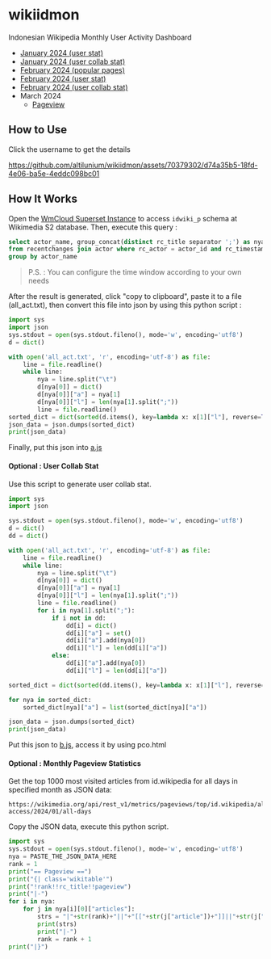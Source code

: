 # wikiidmon
Indonesian Wikipedia Monthly User Activity Dashboard

* [January 2024 (user stat)](https://altilunium.github.io/wikiidmon/jan24/)
* [January 2024 (user collab stat)](https://altilunium.github.io/wikiidmon/jan24/pco.html)
* [February 2024 (popular pages)](https://github.com/altilunium/wikiidmon/blob/main/2024/feb.txt)
* [February 2024 (user stat)](https://altilunium.github.io/wikiidmon/2024/feb/)
* [February 2024 (user collab stat)](https://altilunium.github.io/wikiidmon/2024/feb/pco.html)
* March 2024
  * [Pageview](https://github.com/altilunium/wikiidmon/blob/main/2024/mar/pageview.txt)

## How to Use
Click the username to get the details

https://github.com/altilunium/wikiidmon/assets/70379302/d74a35b5-18fd-4e06-ba5e-4eddc098bc01

## How It Works

Open the [WmCloud Superset Instance](https://superset.wmcloud.org/) to access `idwiki_p` schema at Wikimedia S2 database. Then, execute this query :

~~~sql
select actor_name, group_concat(distinct rc_title separator ';') as nya
from recentchanges join actor where rc_actor = actor_id and rc_timestamp >= 20240101000000 and rc_timestamp <= 20240201000000
group by actor_name 
~~~

> P.S. : You can configure the time window according to your own needs

After the result is generated, click "copy to clipboard", paste it to a file (all_act.txt), then convert this file into json by using this python script : 

~~~python
import sys
import json
sys.stdout = open(sys.stdout.fileno(), mode='w', encoding='utf8')
d = dict()

with open('all_act.txt', 'r', encoding='utf-8') as file:
    line = file.readline()
    while line:
        nya = line.split("\t")
        d[nya[0]] = dict()
        d[nya[0]]["a"] = nya[1]
        d[nya[0]]["l"] = len(nya[1].split(";"))
        line = file.readline()
sorted_dict = dict(sorted(d.items(), key=lambda x: x[1]["l"], reverse=True)) 
json_data = json.dumps(sorted_dict)
print(json_data)
~~~

Finally, put this json into [a.js](https://github.com/altilunium/wikiidmon/blob/main/jan24/a.js)

#### Optional : User Collab Stat
Use this script to generate user collab stat.

~~~python
import sys
import json

sys.stdout = open(sys.stdout.fileno(), mode='w', encoding='utf8')
d = dict()
dd = dict()

with open('all_act.txt', 'r', encoding='utf-8') as file:
    line = file.readline()
    while line:
        nya = line.split("\t")
        d[nya[0]] = dict()
        d[nya[0]]["a"] = nya[1]
        d[nya[0]]["l"] = len(nya[1].split(";"))
        line = file.readline()
        for i in nya[1].split(";"):
            if i not in dd:
                dd[i] = dict()
                dd[i]["a"] = set()
                dd[i]["a"].add(nya[0])
                dd[i]["l"] = len(dd[i]["a"])
            else:
                dd[i]["a"].add(nya[0])
                dd[i]["l"] = len(dd[i]["a"]) 

sorted_dict = dict(sorted(dd.items(), key=lambda x: x[1]["l"], reverse=True))   

for nya in sorted_dict:
    sorted_dict[nya]["a"] = list(sorted_dict[nya]["a"])

json_data = json.dumps(sorted_dict)
print(json_data)
~~~
Put this json to [b.js](https://github.com/altilunium/wikiidmon/tree/main/jan24), access it by using pco.html

#### Optional : Monthly Pageview Statistics
Get the top 1000 most visited articles from id.wikipedia for all days in specified month as JSON data:
```
https://wikimedia.org/api/rest_v1/metrics/pageviews/top/id.wikipedia/all-access/2024/01/all-days
```

Copy the JSON data, execute this python script.
~~~python
import sys
sys.stdout = open(sys.stdout.fileno(), mode='w', encoding='utf8')
nya = PASTE_THE_JSON_DATA_HERE
rank = 1
print("== Pageview ==")
print("{| class='wikitable'")
print("!rank!!rc_title!!pageview")
print("|-")
for i in nya:
	for j in nya[i][0]["articles"]:
		strs = "|"+str(rank)+"||"+"[["+str(j["article"])+"]]||"+str(j["views"])
		print(strs)
		print("|-")
		rank = rank + 1
print("|}")
~~~
